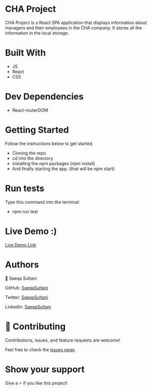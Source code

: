 # CHA Project
CHA Project is a React SPA application that displays information about managers and their employees in the CHA company. It stores all the information in the local storage.


# Built With
- JS
- React
- CSS

# Dev Dependencies
- React-routerDOM

# Getting Started
  Follow the instructions below to get started.
- Cloning the repo
- cd into the directory
- installing the npm packages (npm install)
- And finally starting the app. (that will be npm start) 

# Run tests
  Type this command into the terminal:
- npm run test


# Live Demo :)

[Live Demo Link](https://cha-project.vercel.app/)

# Authors

👤 Saeqa Sultani

GitHub: [SaeqaSultani](https://github.com/SaeqaSultani)

Twitter: [SaeqaSultani](https://twitter.com/SaeqaSultani)

LinkedIn: [SaeqaSultani](https://www.linkedin.com/in/saeqa-sultani-b41493187/)

# 🤝 Contributing
Contributions, issues, and feature requests are welcome!

Feel free to check the [issues page](https://github.com/SaeqaSultani/CHA-Project/issues).

# Show your support
Give a ⭐️ if you like this project!

